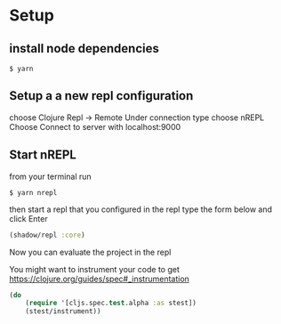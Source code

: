 # Setup

## install node dependencies
```
$ yarn
```

## Setup a a new repl configuration
choose Clojure Repl -> Remote
Under connection type choose nREPL
Choose Connect to server with localhost:9000  

## Start nREPL
from your terminal run 
```
$ yarn nrepl
```
then start a repl that you configured
in the repl type the form below and click Enter 

```clojure
(shadow/repl :core)
``` 

Now you can evaluate the project in the repl

You might want to instrument your code to get https://clojure.org/guides/spec#_instrumentation

```clojure
(do
    (require '[cljs.spec.test.alpha :as stest])
    (stest/instrument))
```
